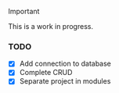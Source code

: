 > [!IMPORTANT]  
> This is a work in progress.

### TODO
- [x] Add connection to database
- [x] Complete CRUD
- [x] Separate project in modules
